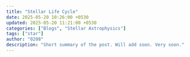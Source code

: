 ```yaml
---
title: "Stellar Life Cycle"
date: 2025-05-20 10:26:00 +0530
updated: 2025-05-20 11:21:00 +0530
categories: ["Blogs", "Stellar Astrophysics"]
tags: ["star"]  
author: "0208"   
description: "Short summary of the post. Will add soon. Very soon."
---
```

